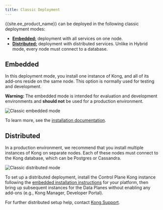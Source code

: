 ```yaml
---
title: Classic Deployment
---
```

{{site.ee_product_name}} can be deployed in the following classic deployment modes:
* [**Embedded:**](#embedded) deployment with all services on one node.
* [**Distributed:**](#distributed) deployment with distributed services. Unlike 
in Hybrid mode, every node must connect to a database.


## Embedded

In this deployment mode, you install one instance of Kong, and all of its add-ons
reside on the same node. This option is normally used for testing and development.
<div class="alert alert-warning">
 
  <b>Warning:</b> The embedded mode is intended for evaluation and development
  environments and <b>should not</b> be used for a production environment.
</div>

![Classic embedded mode](/assets/images/docs/ee/deployment/deployment-classic-dev.png)

To learn more, see the [installation documentation](/enterprise/{{page.kong_version}}/deployment/installation/overview/).

## Distributed

In a production environment, we recommend that you install multiple instances of
Kong on separate nodes. Each of these nodes must connect to the Kong database,
which can be Postgres or Cassandra.

![Classic distributed mode](/assets/images/docs/ee/deployment/deployment-classic-distributed.png)

To set up a distributed deployment, install the Control Plane Kong instance
following the [embedded installation instructions](/enterprise/{{page.kong_version}}/deployment/installation/)
for your platform, then bring up subsequent instances for the Data Planes without
enabling any add-ons (e.g., Kong Manager, Developer Portal).

For further distributed setup help, contact [Kong Support](https://support.konghq.com/support/s/).
